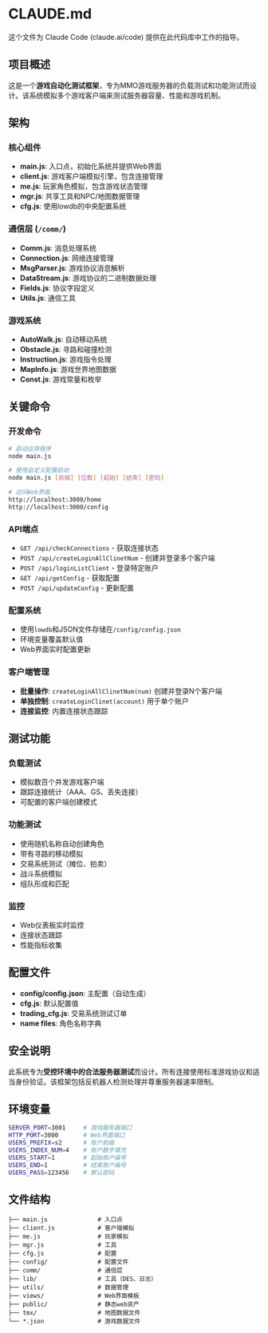 # CLAUDE.md

这个文件为 Claude Code (claude.ai/code) 提供在此代码库中工作的指导。

## 项目概述

这是一个**游戏自动化测试框架**，专为MMO游戏服务器的负载测试和功能测试而设计。该系统模拟多个游戏客户端来测试服务器容量、性能和游戏机制。

## 架构

### 核心组件

- **main.js**: 入口点，初始化系统并提供Web界面
- **client.js**: 游戏客户端模拟引擎，包含连接管理
- **me.js**: 玩家角色模拟，包含游戏状态管理
- **mgr.js**: 共享工具和NPC/地图数据管理
- **cfg.js**: 使用lowdb的中央配置系统

### 通信层 (`/comm/`)
- **Comm.js**: 消息处理系统
- **Connection.js**: 网络连接管理
- **MsgParser.js**: 游戏协议消息解析
- **DataStream.js**: 游戏协议的二进制数据处理
- **Fields.js**: 协议字段定义
- **Utils.js**: 通信工具

### 游戏系统
- **AutoWalk.js**: 自动移动系统
- **Obstacle.js**: 寻路和碰撞检测
- **Instruction.js**: 游戏指令处理
- **MapInfo.js**: 游戏世界地图数据
- **Const.js**: 游戏常量和枚举

## 关键命令

### 开发命令
```bash
# 启动应用程序
node main.js

# 使用自定义配置启动
node main.js [前缀] [位数] [起始] [结束] [密码]

# 访问Web界面
http://localhost:3000/home
http://localhost:3000/config
```

### API端点
- `GET /api/checkConnections` - 获取连接状态
- `POST /api/createLoginAllClinetNum` - 创建并登录多个客户端
- `POST /api/loginListClient` - 登录特定账户
- `GET /api/getConfig` - 获取配置
- `POST /api/updateConfig` - 更新配置

### 配置系统
- 使用`lowdb`和JSON文件存储在`/config/config.json`
- 环境变量覆盖默认值
- Web界面实时配置更新

### 客户端管理
- **批量操作**: `createLoginAllClinetNum(num)` 创建并登录N个客户端
- **单独控制**: `createLoginClinet(account)` 用于单个账户
- **连接监控**: 内置连接状态跟踪

## 测试功能

### 负载测试
- 模拟数百个并发游戏客户端
- 跟踪连接统计（AAA、GS、丢失连接）
- 可配置的客户端创建模式

### 功能测试
- 使用随机名称自动创建角色
- 带有寻路的移动模拟
- 交易系统测试（摊位、拍卖）
- 战斗系统模拟
- 组队形成和匹配

### 监控
- Web仪表板实时监控
- 连接状态跟踪
- 性能指标收集

## 配置文件

- **config/config.json**: 主配置（自动生成）
- **cfg.js**: 默认配置值
- **trading_cfg.js**: 交易系统测试订单
- **name files**: 角色名称字典

## 安全说明

此系统专为**受控环境中的合法服务器测试**而设计。所有连接使用标准游戏协议和适当身份验证。该框架包括反机器人检测处理并尊重服务器速率限制。

## 环境变量

```bash
SERVER_PORT=3001     # 游戏服务器端口
HTTP_PORT=3000       # Web界面端口
USERS_PREFIX=s2      # 账户前缀
USERS_INDEX_NUM=4    # 账户数字填充
USERS_START=1        # 起始账户编号
USERS_END=1          # 结束账户编号
USERS_PASS=123456    # 默认密码
```

## 文件结构

```
├── main.js              # 入口点
├── client.js            # 客户端模拟
├── me.js                # 玩家模拟
├── mgr.js               # 工具
├── cfg.js               # 配置
├── config/              # 配置文件
├── comm/                # 通信层
├── lib/                 # 工具（DES、日志）
├── utils/               # 数据管理
├── views/               # Web界面模板
├── public/              # 静态web资产
├── tmx/                 # 地图数据文件
└── *.json               # 游戏数据文件
```